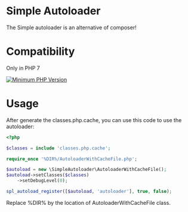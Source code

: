 # Simple Autoloader

The Simple autoloader is an alternative of composer!

# Compatibility

Only in PHP 7

[![Minimum PHP Version](https://img.shields.io/badge/php-%3E%3D%207-8892BF.svg?style=flat-square)](https://php.net/)

# Usage

After generate the classes.php.cache, you can use this code to use the autoloader:

```php
<?php

$classes = include 'classes.php.cache';

require_once '%DIR%/AutoloaderWithCacheFile.php';

$autoload = new \SimpleAutoloader\AutoloaderWithCacheFile();
$autoload->setClasses($classes)
    ->setDebugLevel(0);

spl_autoload_register([$autoload, 'autoloader'], true, false);
```

Replace %DIR% by the location of AutoloaderWithCacheFile class.
